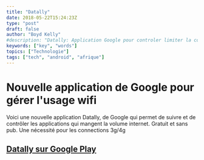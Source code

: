 ```yaml
---
title: "Datally"
date: 2018-05-22T15:24:23Z
type: "post"
draft: false
author: "Boyd Kelly"
#description: "Datally: Application Google pour controler limiter la consomation de data"
keywords: ["key", "words"]
topics: ["Technologie"]
tags: ["tech", "android", "afrique"]
---
```


# Nouvelle application de Google pour gérer l'usage wifi

Voici une nouvelle application Datally, de Google qui permet de suivre et de contrôler les applications qui mangent la volume internet.  Gratuit et sans pub.  Une nécessité pour les connections 3g/4g

<!--more-->


## [Datally sur Google Play](https://goo.gl/AKm8BZ)

